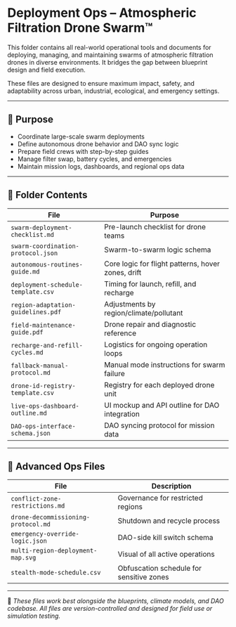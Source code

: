 # Deployment Ops – Atmospheric Filtration Drone Swarm™

This folder contains all real-world operational tools and documents for deploying, managing, and maintaining swarms of atmospheric filtration drones in diverse environments. It bridges the gap between blueprint design and field execution.

These files are designed to ensure maximum impact, safety, and adaptability across urban, industrial, ecological, and emergency settings.

---

## 🧭 Purpose

- Coordinate large-scale swarm deployments
- Define autonomous drone behavior and DAO sync logic
- Prepare field crews with step-by-step guides
- Manage filter swap, battery cycles, and emergencies
- Maintain mission logs, dashboards, and regional ops data

---

## 📁 Folder Contents

| File | Purpose |
|------|---------|
| `swarm-deployment-checklist.md` | Pre-launch checklist for drone teams |
| `swarm-coordination-protocol.json` | Swarm-to-swarm logic schema |
| `autonomous-routines-guide.md` | Core logic for flight patterns, hover zones, drift |
| `deployment-schedule-template.csv` | Timing for launch, refill, and recharge |
| `region-adaptation-guidelines.pdf` | Adjustments by region/climate/pollutant |
| `field-maintenance-guide.pdf` | Drone repair and diagnostic reference |
| `recharge-and-refill-cycles.md` | Logistics for ongoing operation loops |
| `fallback-manual-protocol.md` | Manual mode instructions for swarm failure |
| `drone-id-registry-template.csv` | Registry for each deployed drone unit |
| `live-ops-dashboard-outline.md` | UI mockup and API outline for DAO integration |
| `DAO-ops-interface-schema.json` | DAO syncing protocol for mission data |

---

## 🧪 Advanced Ops Files

| File | Description |
|------|-------------|
| `conflict-zone-restrictions.md` | Governance for restricted regions |
| `drone-decommissioning-protocol.md` | Shutdown and recycle process |
| `emergency-override-logic.json` | DAO-side kill switch schema |
| `multi-region-deployment-map.svg` | Visual of all active operations |
| `stealth-mode-schedule.csv` | Obfuscation schedule for sensitive zones |

---

📌 *These files work best alongside the blueprints, climate models, and DAO codebase. All files are version-controlled and designed for field use or simulation testing.*
